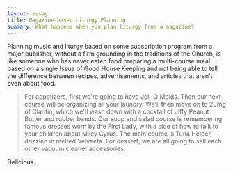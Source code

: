 ```yaml
---
layout: essay
title: Magazine-based Liturgy Planning
summary: What happens when you plan liturgy from a magazine?
---
```


Planning music and liturgy based on some subscription program from a major publisher, without a firm grounding in the traditions of the Church, is like someone who has never eaten food preparing a multi-course meal based on a single Issue of Good House Keeping and not being able to tell the difference between recipes, advertisements, and articles that aren't even about food.

> For appetizers, first we're going to have Jell-O Molds. Then our next course will be organizing all your laundry. We'll then move on to 20mg of Claritin, which we'll wash down with a cocktail of Jiffy Peanut Butter and rubber bands. Our soup and salad course is remembering famous dresses worn by the First Lady, with a side of how to talk to your children about Miley Cyrus. The main course is Tuna Helper, drizzled in melted Velveeta. For dessert, we are all going to sell each other vacuum cleaner accessories.

Delicious.